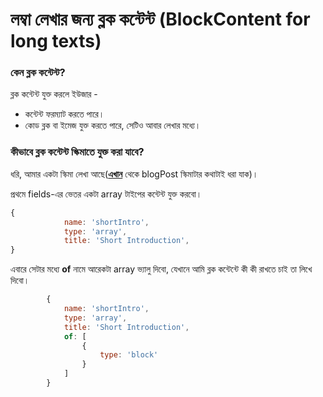 # লম্বা লেখার জন্য ব্লক কন্টেন্ট \(BlockContent for long texts\)

### কেন ব্লক কন্টেন্ট?

ব্লক কন্টেন্ট যুক্ত করলে ইউজার - 

* কন্টেন্ট ফরম্যাট করতে পারে।
* কোড ব্লক বা ইমেজ যুক্ত করতে পারে, সেটিও আবার লেখার মধ্যে।

### কীভাবে ব্লক কন্টেন্ট স্কিমাতে যুক্ত করা যাবে?

ধরি, আমার একটা স্কিমা লেখা আছে\([**এখান**](schema-how-to-write-a-schema-for-a-document.md) থেকে blogPost স্কিমাটার কথাটাই ধরা যাক\)।

প্রথমে fields-এর ভেতর একটা array টাইপের কন্টেন্ট যুক্ত করবো।

```javascript
{
            name: 'shortIntro',
            type: 'array',
            title: 'Short Introduction',
}
```

এবারে সেটার মধ্যে **of** নামে আরেকটা array ভ্যালু দিবো, যেখানে আমি ব্লক কন্টেন্টে কী কী রাখতে চাই তা লিখে দিবো। 

```javascript
        {
            name: 'shortIntro',
            type: 'array',
            title: 'Short Introduction',
            of: [
                {
                    type: 'block'
                }
            ]
        }
```

